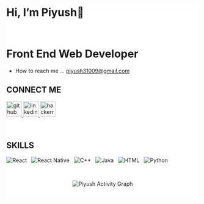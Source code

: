 <div style="background-color: white"> 
  <centre><h1>Hi, I’m Piyush👋 </h1></centre>

<br/>
<h1>Front End Web Developer</h1>


-  How to reach me ... piyush31009@gmail.com


<!---
piyush31009/piyush31009 is a ✨ special ✨ repository because its `README.md` (this file) appears on your GitHub profile.
You can click the Preview link to take a look at your changes.
--->
<h2>CONNECT ME</h2>
<p align="left">
  </p><p align="left">
<a href="https://github.com/piyush31009/web-design"> <img src="https://camo.githubusercontent.com/bf4b11af389d1e0caf625c40c274ba71464727c43579e48f512112694888eb62/68747470733a2f2f63646e2e6a7364656c6976722e6e65742f6e706d2f73696d706c652d69636f6e7340332e302e312f69636f6e732f6769746875622e737667" alt="github" width="40" height="40" data-canonical-src="https://cdn.jsdelivr.net/npm/simple-icons@3.0.1/icons/github.svg" style="max-width:100%;"> </a>
<a href="https://www.linkedin.com/in/piyush-agrawal-9859801b9"> <img src="https://camo.githubusercontent.com/28bbd2596707954793abeff9eb24d343c1c78b7bf184b90294b4b190c6097a65/68747470733a2f2f63646e2e6a7364656c6976722e6e65742f6e706d2f73696d706c652d69636f6e7340332e302e312f69636f6e732f6c696e6b6564696e2e737667" alt="linkedin" width="40" height="40" data-canonical-src="https://cdn.jsdelivr.net/npm/simple-icons@3.0.1/icons/linkedin.svg" style="max-width:100%;"> </a>
 <a href="https://www.hackerrank.com/piyush31009?hr_r=1" rel="nofollow"> <img src="https://camo.githubusercontent.com/c27e320bc0dd83da2ac9b3e89b20480c9896c4d732ce13a21bf09e77cbc4133a/68747470733a2f2f63646e2e6a7364656c6976722e6e65742f6e706d2f73696d706c652d69636f6e7340332e302e312f69636f6e732f6861636b657272616e6b2e737667" alt="hackerrank" width="40" height="40" data-canonical-src="https://cdn.jsdelivr.net/npm/simple-icons@3.0.1/icons/hackerrank.svg" style="max-width:100%;"> </a> 
</p><p><br/></p>
<h2>SKILLS</h2>

![React](https://img.shields.io/badge/react-%2320232a.svg?style=for-the-badge&logo=react&logoColor=%2361DAFB)&nbsp;&nbsp;
![React Native](https://img.shields.io/badge/react_native-%2320232a.svg?style=for-the-badge&logo=react&logoColor=%2361DAFB)&nbsp;&nbsp;
![C++](https://img.shields.io/badge/c++-%2300599C.svg?style=for-the-badge&logo=c%2B%2B&logoColor=white)&nbsp;&nbsp;
![Java](https://img.shields.io/badge/java-%23ED8B00.svg?style=for-the-badge&logo=java&logoColor=white)&nbsp;&nbsp;
![HTML](https://img.shields.io/badge/HTML-%23ED8B00.svg?style=for-the-badge&logo=HTML&logoColor=white)&nbsp;&nbsp;
![Python](https://img.shields.io/badge/Python-%23ED8B00.svg?style=for-the-badge&logo=Python&logoColor=white)&nbsp;&nbsp;

<br />

<div align='center'>

![Piyush  Activity Graph](https://activity-graph.herokuapp.com/graph?username=piyush31009&theme=github&hide_border=true&area=true)

<br />

  </div>
